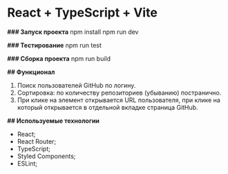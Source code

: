 # React + TypeScript + Vite

**### Запуск проекта**
npm install
npm run dev

**### Тестирование**
npm run test

**### Сборка проекта**
npm run build

**## Функционал**
1. Поиск пользователей GitHub по логину.
2. Сортировка: по количеству репозиториев (убыванию) постранично.
3. При клике на элемент открывается URL пользователя, при клике на который открывается в отдельной вкладке страница GitHub.

**## Используемые технологии**
- React;
- React Router;
- TypeScript;
- Styled Components;
- ESLint;
